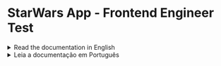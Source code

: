 # StarWars App - Frontend Engineer Test

<details>
    <summary> Read the documentation in English </summary>

This is a Frontend application built in Next.js to test the Frontend Engineer position at CloudWalk.

The application is online on the website: https://star-wars-frontend-engineer-test.vercel.app/

## Installation

First thing to do is clone the repository, so in you terminal run the following code:

```bash
git clone git@github.com:manoelVLima/StarWars-Frontend-Engineer-Test.git
cd StarWars-Frontend-Engineer-Test
```

After that you must download the project dependencies.

```bash
npm install
```

And you are free to run the Application:

```bash
npm run dev
```

You will be up on localhost:3000

If you have any problems cloning the repository, you can also download the project folder as a ZIP in the **<> Code** section and run it manually.

## How to Test

To run the tests in your terminal, run the code:

```bash
npm run dev
```

![image](https://github.com/manoelVLima/StarWars-Frontend-Engineer-Test/blob/master/public/tests.png)

Jest and RTL were used for testing.  

## Tech Stack

The application was built on its basis with React, using the Next.js framework.     The choice was basically because Next.js has a lot of performance potential mainly due to its features such as server-side rendering (SSR), static rendering (SSG), easy page routing and great documentation.

As mentioned before, I used Jest and RTL to perform the tests.

For styling, TailwindCSS was used, which is the standard used in Next.js (another positive point).

Talking a little about code, it was all written in Typescript. I believe that today it should be the best option, mainly to standardize the project and bring more security,

To make requests to the API, I used TanStack Query, a library for asynchronous state management and data caching in React applications. I can mention 2 positive points: better state management in HTTP requests (you no longer need to suffer with useEffect) and caching, which avoids unnecessary requests and improves page fluidity.

Another important point was building the code using the combination of ESLint + Prettier. Honestly, the best thing there is to program, in addition to avoiding a lot of headaches with code formatting, it makes your code easier for other people to see and understand.


## Improvements

Well, I'm going to mention some improvements that could be made (if I had more time), unfortunately I don't.

- Improve website pagination: unfortunately the API is a little limited and makes pagination a bit difficult. I would like to have done direct pagination, without changing pages, but this would require more requests and consequently affect the page's performance. I chose not to do it.
- Implementation of new features: I wasn't able to implement so many ideas, I had more focus on the code itself. But I have some ideas in mind that could be put into practice, for example, a dedicated page for each character or even a modal to show the characteristics of each one.
- Filter robustness: The filter logic can be improved and can even reach the planets API, having a filter that integrates characters and planets. With the planets it would be really cool because it has a lot of numerical information.

## Thank you for the opportunity, I hope you like it!
</details>

<details>
    <summary> Leia a documentação em Português </summary>

Está é uma aplicação Frontend construida em Next.js para a vaga referente ao cargo de Frontend Engineer na CloudWalk.

A aplicação está online em: https://star-wars-frontend-engineer-test.vercel.app/

## Instalação

A primeira coisa a se fazer é clonar o repositório, então no seu terminal execute o seguinte código:

```bash
git clone git@github.com:manoelVLima/StarWars-Frontend-Engineer-Test.git
cd StarWars-Frontend-Engineer-Test
```

Após isso você deve baixar as dependências do projeto:

```bash
npm install
```

E então você estará livre para rodar a aplicação.

```bash
npm run dev
```

Estará rodando localmente em: localhost:3000

Se você tiver algum problema ao clonar o repositório, você também pode baixar a pasta do projeto como um ZIP na seção **<> Código** e executá-lo manualmente.

## Testando o Projeto

Para executar os testes em seu terminal, digite o código:

```bash
npm run dev
```

![image](https://github.com/manoelVLima/StarWars-Frontend-Engineer-Test/blob/master/public/tests.png)

Jest e RTL foram usados ​​para testes.

## Tecnologias Utilizadas

A aplicação foi construída com base no React, utilizando o framework Next.js. A escolha se deu basicamente porque o Next.js tem muito potencial de performance principalmente devido aos seus recursos como renderização no lado do servidor (SSR), renderização estática (SSG), fácil roteamento de páginas e ótima documentação.

Como mencionei antes, usei Jest e RTL para realizar os testes.

Para estilização foi utilizado o TailwindCSS, que é o padrão utilizado no Next.js (outro ponto positivo).

Falando um pouco sobre código, foi tudo escrito em Typescript. Acredito que hoje deva ser a melhor opção, principalmente para padronizar o projeto e trazer mais segurança,

Para fazer solicitações à API, usei TanStack Query, uma biblioteca para gerenciamento assíncrono de estado e cache de dados em aplicações React. Posso citar 2 pontos positivos: melhor gerenciamento de estado nas requisições HTTP (você não precisa mais sofrer com useEffect) e cache, que evita requisições desnecessárias e melhora a fluidez da página.

Outro ponto importante foi construir o código utilizando a combinação ESLint + Prettier. Sinceramente, o melhor que existe para programar, além de evitar muita dor de cabeça com formatação de código, torna seu código mais fácil de ser visto e compreendido por outras pessoas.

## Melhorias

Bom, vou citar algumas melhorias que poderiam ser feitas (se eu tivesse mais tempo), infelizmente não tenho.

- Melhorar a paginação do site: infelizmente a API é um pouco limitada e dificulta um pouco a paginação. Gostaria de ter feito a paginação direta, sem alterar páginas, mas isso exigiria mais requisições e consequentemente afetaria o desempenho da página. Eu escolhi não fazer isso.
- Implementação de novas funcionalidades: não consegui implementar tantas ideias, tive mais foco no código em si. Mas tenho algumas ideias em mente que poderiam ser colocadas em prática, por exemplo, uma página dedicada para cada personagem ou até mesmo um modal para mostrar as características de cada um.
- Robustez do filtro: A lógica do filtro pode ser melhorada e pode até chegar à API de planetas, possuindo um filtro que integra personagens e planetas. Com os planetas seria muito legal porque tem muita informação numérica.

</details>